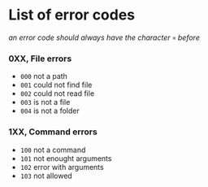 # List of error codes
*an error code should always have the character ``¤`` before*
### 0XX, File errors
- ``000`` not a path
- ``001`` could not find file
- ``002`` could not read file
- ``003`` is not a file
- ``004`` is not a folder
### 1XX, Command errors
- ``100`` not a command
- ``101`` not enought arguments
- ``102`` error with arguments
- ``103`` not allowed
